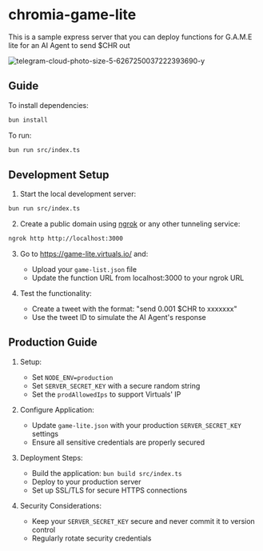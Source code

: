 # chromia-game-lite

This is a sample express server that you can deploy functions for G.A.M.E lite for an AI Agent to send $CHR out

![telegram-cloud-photo-size-5-6267250037222393690-y](https://github.com/user-attachments/assets/03aa191b-612f-42c2-ab02-c197cd5c0c4e)


## Guide

To install dependencies:

```bash
bun install
```

To run:

```bash
bun run src/index.ts
```

## Development Setup

1. Start the local development server:
```bash
bun run src/index.ts
```

2. Create a public domain using [ngrok](https://download.ngrok.com) or any other tunneling service:

```bash
ngrok http http://localhost:3000
```

3. Go to https://game-lite.virtuals.io/ and:
   - Upload your `game-list.json` file
   - Update the function URL from localhost:3000 to your ngrok URL

4. Test the functionality:
   - Create a tweet with the format: "send 0.001 $CHR to xxxxxxx"
   - Use the tweet ID to simulate the AI Agent's response


## Production Guide

1. Setup:
   - Set `NODE_ENV=production`
   - Set `SERVER_SECRET_KEY` with a secure random string
   - Set the `prodAllowedIps` to support Virtuals' IP
   
2. Configure Application:
   - Update `game-lite.json` with your production `SERVER_SECRET_KEY` settings
   - Ensure all sensitive credentials are properly secured
   
3. Deployment Steps:
   - Build the application: `bun build src/index.ts`
   - Deploy to your production server
   - Set up SSL/TLS for secure HTTPS connections
   
4. Security Considerations:
   - Keep your `SERVER_SECRET_KEY` secure and never commit it to version control
   - Regularly rotate security credentials
